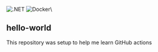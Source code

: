 ![.NET](https://github.com/jamespwillson/hello-world/workflows/.NET/badge.svg) ![Docker](https://github.com/jamespwillson/hello-world/workflows/Docker/badge.svg)\
## hello-world
This repository was setup to help me learn GitHub actions
